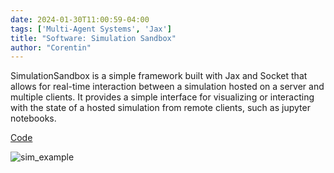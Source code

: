 ```yaml
---
date: 2024-01-30T11:00:59-04:00
tags: ['Multi-Agent Systems', 'Jax']
title: "Software: Simulation Sandbox"
author: "Corentin"
---
```


SimulationSandbox is a simple framework built with Jax and Socket that allows for real-time interaction between a simulation hosted on a server and multiple clients. It provides a simple interface for visualizing or interacting with the state of a hosted simulation from remote clients, such as jupyter notebooks.

[Code](https://github.com/corentinlger/SimulationSandbox)

![sim_example](/sim_example.gif)


 


